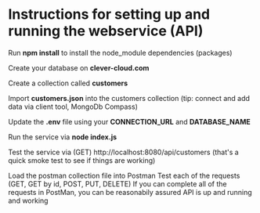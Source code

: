 
# Instructions for setting up and running the webservice (API)

Run **npm install** to install the node_module dependencies (packages)

Create your database on **clever-cloud.com**

Create a collection called **customers**

Import **customers.json** into the customers collection (tip: connect and add data via client tool, MongoDb Compass)

Update the **.env** file using your **CONNECTION_URL** and **DATABASE_NAME**

Run the service via **node index.js**

Test the service via (GET) http://localhost:8080/api/customers 
(that's a quick smoke test to see if things are working)

Load the postman collection file into Postman
Test each of the requests (GET, GET by id, POST, PUT, DELETE)
If you can complete all of the requests in PostMan, you can be reasonabily assured API is up and running and working
